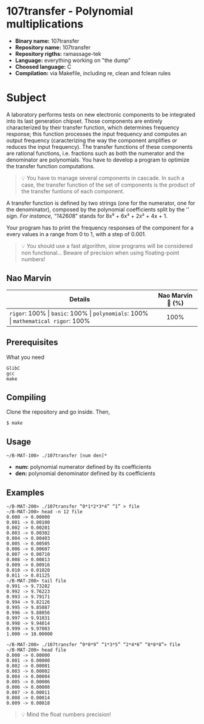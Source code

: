 # 107transfer - Polynomial multiplications

- **Binary name:** 107transfer
- **Repository name:** 107transfer
- **Repository rigths:** ramassage-tek
- **Language:** everything working on "the dump"
- **Choosed language:** C
- **Compilation:** via Makefile, including re, clean and fclean rules

# Subject

A laboratory performs tests on new electronic components to be integrated into its last generation chipset.
Those components are entirely characterized by their transfer function, which determines frequency response; this function processes the input frequency and computes an output frequency (caracterizing the way the component amplifies or reduces the input frequency). The transfer functions of these components are rational functions, i.e. fractions such as both the numerator and the denominator are polynomials.
You have to develop a program to optimize the transfer function computations.

> :bulb: You have to manage several components in cascade. In such a case, the transfer function of the set of components is the product of the transfer funtions of each component.

A transfer function is defined by two strings (one for the numerator, one for the denominator), composed by the polynomial coefficients split by the ‘*’ sign.
For instance, “1*4*2*6*0*8” stands for 8x⁵ + 6x³ + 2x² + 4x + 1.

Your program has to print the frequency responses of the component for a every values in a range from 0 to 1, with a step of 0.001.

> :bulb: You should use a fast algorithm, slow programs will be considered non functional... Beware of precision when using floating-point numbers!

## Nao Marvin

| Details      | Nao Marvin :robot: (%) |
| ------------- |:-------------:|
| `rigor`: 100% \| `basic`: 100% \| `polynomials`: 100% \| `mathematical rigor`: 100% | 100% |

## Prerequisites

What you need

```
GlibC
gcc
make
```

## Compiling

Clone the repository and go inside. Then,

```
$ make
```

## Usage

```
~/B-MAT-100> ./107transfer [num den]*
```
- **num:** polynomial numerator defined by its coefficients
- **den:** polynomial denominator defined by its coefficients

## Examples

```
∼/B-MAT-200> ./107transfer “0*1*2*3*4” “1” > file
∼/B-MAT-200> head -n 12 file
0.000 -> 0.00000
0.001 -> 0.00100
0.002 -> 0.00201
0.003 -> 0.00302
0.004 -> 0.00403
0.005 -> 0.00505
0.006 -> 0.00607
0.007 -> 0.00710
0.008 -> 0.00813
0.009 -> 0.00916
0.010 -> 0.01020
0.011 -> 0.01125
∼/B-MAT-200> tail file
0.991 -> 9.73282
0.992 -> 9.76223
0.993 -> 9.79171
0.994 -> 9.82126
0.995 -> 9.85087
0.996 -> 9.88056
0.997 -> 9.91031
0.998 -> 9.94014
0.999 -> 9.97003
1.000 -> 10.00000
```

```
∼/B-MAT-200> ./107transfer “0*0*9” “1*3*5” “2*4*6” “8*8*8”> file
∼/B-MAT-200> head file
0.000 -> 0.00000
0.001 -> 0.00000
0.002 -> 0.00001
0.003 -> 0.00002
0.004 -> 0.00004
0.005 -> 0.00006
0.006 -> 0.00008
0.007 -> 0.00011
0.008 -> 0.00014
0.009 -> 0.00018
```

> :bulb: Mind the float numbers precision!